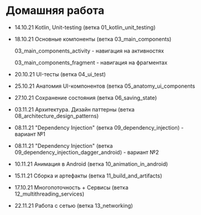 # Домашняя работа

- 14.10.21 Kotlin, Unit-testing (ветка 01_kotlin_unit_testing) 

- 18.10.21 Основные компоненты (ветка 03_main_components)

    03_main_components_activity - навигация на активностях

    03_main_components_fragment - навигация на фрагментах

- 20.10.21 UI-тесты (ветка 04_ui_test)
  
- 25.10.21 Анатомия UI-компонентов (ветка 05_anatomy_ui_components

- 27.10.21 Сохранение состояния (ветка 06_saving_state)

- 03.11.21 Архитектура. Дизайн паттерны (ветка 08_architecture_design_patterns)

- 08.11.21 "Dependency Injection" (ветка 09_dependency_injection) - вариант №1

- 08.11.21 "Dependency Injection" (ветка 09_dependency_injection_dagger_android) - вариант №2

- 10.11.21 Анимация в Android (ветка 10_animation_in_android) 

- 15.11.21 Сборка и артефакты (ветка 11_build_and_artifacts) 

- 17.10.21 Многопоточность + Сервисы (ветка 12_multithreading_services)

- 22.11.21 Работа с сетью (ветка 13_networking)